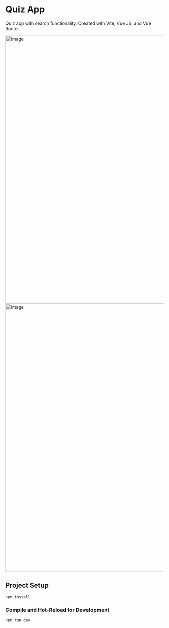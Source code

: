 # Quiz App

Quiz app with search functionality. Created with Vite, Vue JS, and Vue Router. 

<img width="850" alt="image" src="https://user-images.githubusercontent.com/68308236/201554003-e747780e-264b-458e-8a5d-32d1497ad0d7.png">

<img width="850" alt="image" src="https://user-images.githubusercontent.com/68308236/201554039-bcb7a127-7452-4026-85e4-a735abfd98c8.png">


## Project Setup

```sh
npm install
```

### Compile and Hot-Reload for Development

```sh
npm run dev
```

